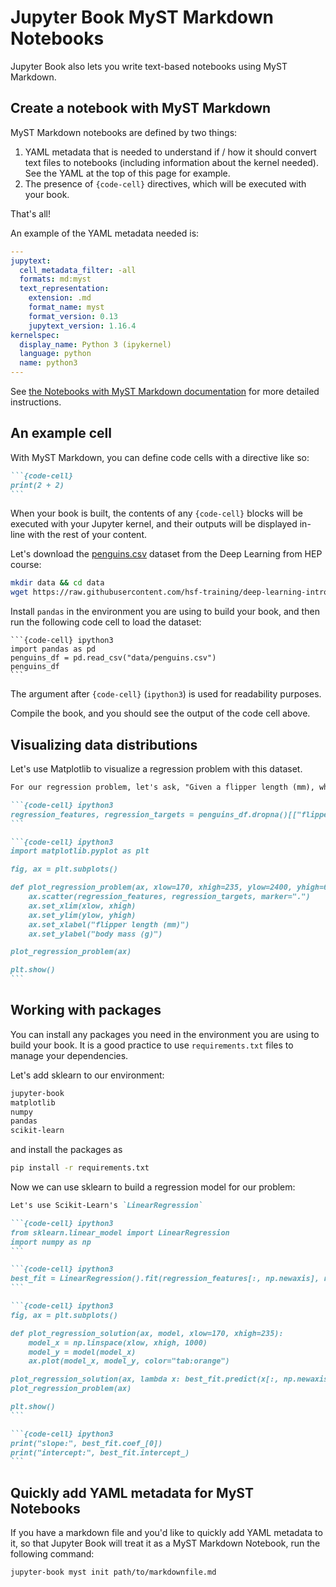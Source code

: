 # Jupyter Book MyST Markdown Notebooks

Jupyter Book also lets you write text-based notebooks using MyST Markdown.

## Create a notebook with MyST Markdown

MyST Markdown notebooks are defined by two things:

1. YAML metadata that is needed to understand if / how it should convert text files to notebooks (including information about the kernel needed).
   See the YAML at the top of this page for example.
2. The presence of `{code-cell}` directives, which will be executed with your book.

That's all!

An example of the YAML metadata needed is:

```yaml
---
jupytext:
  cell_metadata_filter: -all
  formats: md:myst
  text_representation:
    extension: .md
    format_name: myst
    format_version: 0.13
    jupytext_version: 1.16.4
kernelspec:
  display_name: Python 3 (ipykernel)
  language: python
  name: python3
--- 
```

See [the Notebooks with MyST Markdown documentation](https://jupyterbook.org/file-types/myst-notebooks.html) for more detailed instructions.


## An example cell

With MyST Markdown, you can define code cells with a directive like so:

````md
```{code-cell}
print(2 + 2)
```
````

When your book is built, the contents of any `{code-cell}` blocks will be
executed with your Jupyter kernel, and their outputs will be displayed
in-line with the rest of your content.

Let's download the [penguins.csv](https://raw.githubusercontent.com/hsf-training/deep-learning-intro-for-hep/refs/heads/main/deep-learning-intro-for-hep/data/penguins.csv) dataset from the Deep Learning from HEP course:

```bash
mkdir data && cd data
wget https://raw.githubusercontent.com/hsf-training/deep-learning-intro-for-hep/refs/heads/main/deep-learning-intro-for-hep/data/penguins.csv 
```

Install `pandas` in the environment you are using to build your book, and then run the following code cell to load the dataset:

````
```{code-cell} ipython3
import pandas as pd
penguins_df = pd.read_csv("data/penguins.csv")
penguins_df
```
````

The argument after `{code-cell}` (`ipython3`) is used for readability purposes.

Compile the book, and you should see the output of the code cell above.

## Visualizing data distributions

Let's use Matplotlib to visualize a regression problem with this dataset.

````md
For our regression problem, let's ask, "Given a flipper length (mm), what is the penguin's most likely body mass (g)?"

```{code-cell} ipython3
regression_features, regression_targets = penguins_df.dropna()[["flipper_length_mm", "body_mass_g"]].values.T
```

```{code-cell} ipython3
import matplotlib.pyplot as plt

fig, ax = plt.subplots()

def plot_regression_problem(ax, xlow=170, xhigh=235, ylow=2400, yhigh=6500):
    ax.scatter(regression_features, regression_targets, marker=".")
    ax.set_xlim(xlow, xhigh)
    ax.set_ylim(ylow, yhigh)
    ax.set_xlabel("flipper length (mm)")
    ax.set_ylabel("body mass (g)")

plot_regression_problem(ax)

plt.show()
```
````

## Working with packages 

You can install any packages you need in the environment you are using to build your book. It is a good practice to 
use `requirements.txt` files to manage your dependencies.

Let's add sklearn to our environment:

```bash
jupyter-book
matplotlib
numpy
pandas
scikit-learn
```

and install the packages as
```bash
pip install -r requirements.txt
```

Now we can use sklearn to build a regression model for our problem:

````md
Let's use Scikit-Learn's `LinearRegression`

```{code-cell} ipython3
from sklearn.linear_model import LinearRegression
import numpy as np
```

```{code-cell} ipython3
best_fit = LinearRegression().fit(regression_features[:, np.newaxis], regression_targets)
```

```{code-cell} ipython3
fig, ax = plt.subplots()

def plot_regression_solution(ax, model, xlow=170, xhigh=235):
    model_x = np.linspace(xlow, xhigh, 1000)
    model_y = model(model_x)
    ax.plot(model_x, model_y, color="tab:orange")

plot_regression_solution(ax, lambda x: best_fit.predict(x[:, np.newaxis]))
plot_regression_problem(ax)

plt.show()
```

```{code-cell} ipython3
print("slope:", best_fit.coef_[0])
print("intercept:", best_fit.intercept_)
```
````


## Quickly add YAML metadata for MyST Notebooks

If you have a markdown file and you'd like to quickly add YAML metadata to it, 
so that Jupyter Book will treat it as a MyST Markdown Notebook, run the following command:

```
jupyter-book myst init path/to/markdownfile.md
```

